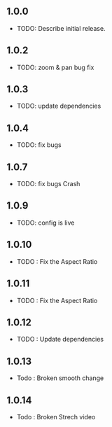 ## 1.0.0

* TODO: Describe initial release.

## 1.0.2
* TODO: zoom & pan bug fix

## 1.0.3
* TODO: update dependencies

## 1.0.4
* TODO: fix bugs

## 1.0.7
* TODO: fix bugs Crash

## 1.0.9
* TODO: config is live 

## 1.0.10
* TODO : Fix the Aspect Ratio

## 1.0.11
* TODO : Fix the Aspect Ratio

## 1.0.12
* TODO : Update dependencies

## 1.0.13
* Todo : Broken smooth change

## 1.0.14
* Todo : Broken Strech video

